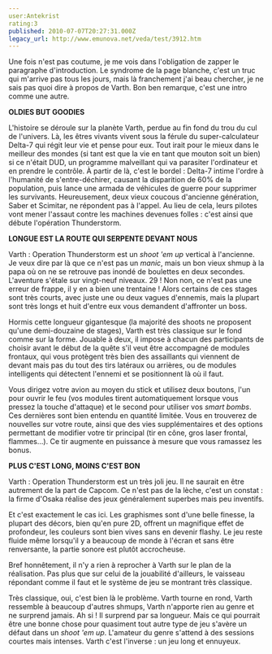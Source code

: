 ```yaml
---
user:Antekrist
rating:3
published: 2010-07-07T20:27:31.000Z
legacy_url: http://www.emunova.net/veda/test/3912.htm
---
```

Une fois n'est pas coutume, je me vois dans l'obligation de zapper le paragraphe d'introduction. Le syndrome de la page blanche, c'est un truc qui m'arrive pas tous les jours, mais là franchement j'ai beau chercher, je ne sais pas quoi dire à propos de Varth. Bon ben remarque, c'est une intro comme une autre.  

  

**OLDIES BUT GOODIES**  

L'histoire se déroule sur la planète Varth, perdue au fin fond du trou du cul de l'univers. Là, les êtres vivants vivent sous la férule du super-calculateur Delta-7 qui régit leur vie et pense pour eux. Tout irait pour le mieux dans le meilleur des mondes (si tant est que la vie en tant que mouton soit un bien) si ce n'était DUD, un programme malveillant qui va parasiter l'ordinateur et en prendre le contrôle. À partir de là, c'est le bordel : Delta-7 intime l'ordre à l'humanité de s'entre-déchirer, causant la disparition de 60% de la population, puis lance une armada de véhicules de guerre pour supprimer les survivants. Heureusement, deux vieux coucous d'ancienne génération, Saber et Scimitar, ne répondent pas à l'appel. Au lieu de cela, leurs pilotes vont mener l'assaut contre les machines devenues folles : c'est ainsi que débute l'opération Thunderstorm.  

  

**LONGUE EST LA ROUTE QUI SERPENTE DEVANT NOUS**  

Varth : Operation Thunderstorm est un _shoot 'em up_ vertical à l'ancienne. Je veux dire par là que ce n'est pas un _manic_, mais un bon vieux shmup à la papa où on ne se retrouve pas inondé de boulettes en deux secondes. L'aventure s'étale sur vingt-neuf niveaux. 29 ! Non non, ce n'est pas une erreur de frappe, il y en a bien une trentaine ! Alors certains de ces stages sont très courts, avec juste une ou deux vagues d'ennemis, mais la plupart sont très longs et huit d'entre eux vous demandent d'affronter un boss.  

Hormis cette longueur gigantesque (la majorité des shoots ne proposent qu'une demi-douzaine de stages), Varth est très classique sur le fond comme sur la forme. Jouable à deux, il impose à chacun des participants de choisir avant le début de la quête s'il veut être accompagné de modules frontaux, qui vous protègent très bien des assaillants qui viennent de devant mais pas du tout des tirs latéraux ou arrières, ou de modules intelligents qui détectent l'ennemi et se positionnent là où il faut.  

Vous dirigez votre avion au moyen du stick et utilisez deux boutons, l'un pour ouvrir le feu (vos modules tirent automatiquement lorsque vous pressez la touche d'attaque) et le second pour utiliser vos _smart bombs_. Ces dernières sont bien entendu en quantité limitée. Vous en trouverez de nouvelles sur votre route, ainsi que des vies supplémentaires et des options permettant de modifier votre tir principal (tir en cône, gros laser frontal, flammes...). Ce tir augmente en puissance à mesure que vous ramassez les bonus.  

  

**PLUS C'EST LONG, MOINS C'EST BON**  

Varth : Operation Thunderstorm est un très joli jeu. Il ne saurait en être autrement de la part de Capcom. Ce n'est pas de la lèche, c'est un constat : la firme d'Osaka réalise des jeux généralement superbes mais peu inventifs.  

Et c'est exactement le cas ici. Les graphismes sont d'une belle finesse, la plupart des décors, bien qu'en pure 2D, offrent un magnifique effet de profondeur, les couleurs sont bien vives sans en devenir flashy. Le jeu reste fluide même lorsqu'il y a beaucoup de monde à l'écran et sans être renversante, la partie sonore est plutôt accrocheuse.  

Bref honnêtement, il n'y a rien à reprocher à Varth sur le plan de la réalisation. Pas plus que sur celui de la jouabilité d'ailleurs, le vaisseau répondant comme il faut et le système de jeu se montrant très classique.  

Très classique, oui, c'est bien là le problème. Varth tourne en rond, Varth ressemble à beaucoup d'autres shmups, Varth n'apporte rien au genre et ne surprend jamais. Ah si ! Il surprend par sa longueur. Mais ce qui pourrait être une bonne chose pour quasiment tout autre type de jeu s'avère un défaut dans un _shoot 'em up_. L'amateur du genre s'attend à des sessions courtes mais intenses. Varth c'est l'inverse : un jeu long et ennuyeux.